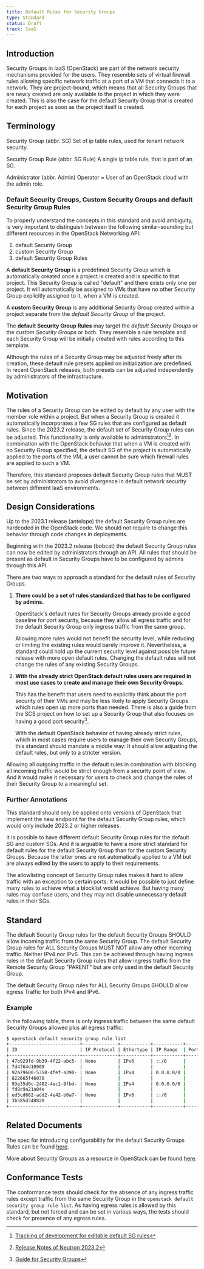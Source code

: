 ```yaml
---
title: Default Rules for Security Groups
type: Standard
status: Draft
track: IaaS
---
```


## Introduction

Security Groups in IaaS (OpenStack) are part of the network security mechanisms provided for the users.
They resemble sets of virtual firewall rules allowing specific network traffic at a port of a VM that connects it to a network.
They are project-bound, which means that all Security Groups that are newly created are only available to the project in which they were created.
This is also the case for the default Security Group that is created for each project as soon as the project itself is created.

## Terminology

Security Group (abbr. SG)
  Set of ip table rules, used for tenant network security.

Security Group Rule (abbr. SG Rule)
  A single ip table rule, that is part of an SG.

Administrator (abbr. Admin)
  Operator = User of an OpenStack cloud with the admin role.

### Default Security Groups, Custom Security Groups and default Security Group Rules

To properly understand the concepts in this standard and avoid ambiguity, is very important to distinguish between the following similar-sounding but different resources in the OpenStack Networking API:

1. default Security Group
2. custom Security Group
3. default Security Group Rules

A **default Security Group** is a predefined Security Group which is automatically created once a project is created and is specific to that project.
This Security Group is called "default" and there exists only one per project.
It will automatically be assigned to VMs that have no other Security Group explicitly assigned to it, when a VM is created.

A **custom Security Group** is any additional Security Group created within a project separate from the *default Security Group* of the project.

The **default Security Group Rules** may target the *default Security Groups* or the *custom Security Groups* or both.
They resemble a rule template and each Security Group will be initially created with rules according to this template.

Although the rules of a Security Group may be adjusted freely after its creation, these default rule presets applied on initialization are predefined.
In recent OpenStack releases, both presets can be adjusted independently by administrators of the infrastructure.

## Motivation

The rules of a Security Group can be edited by default by any user with the member role within a project.
But when a Security Group is created it automatically incorporates a few SG rules that are configured as default rules.
Since the 2023.2 release, the default set of Security Group rules can be adjusted.
This functionality is only available to administrators[^1][^2].
In combination with the OpenStack behavior that when a VM is created with no Security Group specified, the default SG of the project is automatically applied to the ports of the VM,
a user cannot be sure which firewall rules are applied to such a VM.

Therefore, this standard proposes default Security Group rules that MUST be set by administrators to avoid divergence in default network security between different IaaS environments.

[^1]: [Tracking of development for editable default SG rules](https://bugs.launchpad.net/neutron/+bug/1983053)
[^2]: [Release Notes of Neutron 2023.2](https://docs.openstack.org/releasenotes/neutron/2023.2.html)

## Design Considerations

Up to the 2023.1 release (antelope) the default Security Group rules are hardcoded in the OpenStack code.
We should not require to change this behavior through code changes in deployments.

Beginning with the 2023.2 release (bobcat) the default Security Group rules can now be edited by administrators through an API.
All rules that should be present as default in Security Groups have to be configured by admins through this API.

There are two ways to approach a standard for the default rules of Security Groups.

1. **There could be a set of rules standardized that has to be configured by admins.**

    OpenStack's default rules for Security Groups already provide a good baseline for port security, because they allow all egress traffic and for the default Security Group only ingress traffic from the same group.

    Allowing more rules would not benefit the security level, while reducing or limiting the existing rules would barely improve it.
    Nevertheless, a standard could hold up the current security level against possible future release with more open default rules.
    Changing the default rules will not change the rules of any existing Security Groups.

2. **With the already strict OpenStack default rules users are required in most use cases to create and manage their own Security Groups.**

    This has the benefit that users need to explicitly think about the port security of their VMs and may be less likely to apply Security Groups which rules open up more ports than needed.
    There is also a guide from the SCS project on how to set up a Security Group that also focuses on having a good port security[^3].

    With the default OpenStack behavior of having already strict rules, which in most cases require users to manage their own Security Groups, this standard should mandate a middle way:
    It should allow adjusting the default rules, but only to a stricter version.

Allowing all outgoing traffic in the default rules in combination with blocking all incoming traffic would be strict enough from a security point of view.
And it would make it necessary for users to check and change the rules of their Security Group to a meaningful set.

[^3]: [Guide for Security Groups](https://docs.scs.community/docs/iaas/guides/user-guide/security-groups/)

### Further Annotations

This standard should only be applied onto versions of OpenStack that implement the new endpoint for the default Security Group rules, which would only include 2023.2 or higher releases.

It is possible to have different default Security Group rules for the default SG and custom SGs.
And it is arguable to have a more strict standard for default rules for the default Security Group than for the custom Security Groups.
Because the latter ones are not automatically applied to a VM but are always edited by the users to apply to their requirements.

The allowlisting concept of Security Group rules makes it hard to allow traffic with an exception to certain ports.
It would be possible to just define many rules to achieve what a blocklist would achieve.
But having many rules may confuse users, and they may not disable unnecessary default rules in their SGs.

## Standard

The default Security Group rules for the default Security Groups SHOULD allow incoming traffic from the same Security Group.
The default Security Group rules for ALL Security Groups MUST NOT allow any other incoming traffic. Neither IPv4 nor IPv6.
This can be achieved through having ingress rules in the default Security Group rules that allow ingress traffic from the Remote Security Group "PARENT" but are only used in the default Security Group.

The default Security Group rules for ALL Security Groups SHOULD allow egress Traffic for both IPv4 and IPv6.

### Example

In the following table, there is only ingress traffic between the same default Security Groups allowed plus all egress traffic:

```bash
$ openstack default security group rule list
+--------------------------+-------------+-----------+-----------+------------+-----------+-----------------------+----------------------+--------------------------------+-------------------------------+
| ID                       | IP Protocol | Ethertype | IP Range  | Port Range | Direction | Remote Security Group | Remote Address Group | Used in default Security Group | Used in custom Security Group |
+--------------------------+-------------+-----------+-----------+------------+-----------+-----------------------+----------------------+--------------------------------+-------------------------------+
| 47b929fd-9b39-4f22-abc5- | None        | IPv6      | ::/0      |            | egress    | None                  | None                 | True                           | True                          |
| 7d4f64d10909             |             |           |           |            |           |                       |                      |                                |                               |
| 92a79600-5358-4fef-a390- | None        | IPv4      | 0.0.0.0/0 |            | egress    | None                  | None                 | True                           | True                          |
| 822665f46070             |             |           |           |            |           |                       |                      |                                |                               |
| 93e35d0c-2482-4ec1-9fbd- | None        | IPv4      | 0.0.0.0/0 |            | ingress   | PARENT                | None                 | True                           | False                         |
| fd8c9a21a04e             |             |           |           |            |           |                       |                      |                                |                               |
| ed5cd662-add2-4e42-b0a7- | None        | IPv6      | ::/0      |            | ingress   | PARENT                | None                 | True                           | False                         |
| 3b585d348820             |             |           |           |            |           |                       |                      |                                |                               |
+--------------------------+-------------+-----------+-----------+------------+-----------+-----------------------+----------------------+--------------------------------+-------------------------------+
```

## Related Documents

The spec for introducing configurability for the default Security Groups Rules can be found [here](https://specs.openstack.org/openstack/neutron-specs/specs/2023.2/configurable-default-sg-rules.html).

More about Security Groups as a resource in OpenStack can be found [here](https://docs.openstack.org/nova/latest/user/security-groups.html).

## Conformance Tests

The conformance tests should check for the absence of any ingress traffic rules except traffic from the same Security Group in the `openstack default security group rule list`.
As having egress rules is allowed by this standard, but not forced and can be set in various ways, the tests should check for presence of any egress rules.
